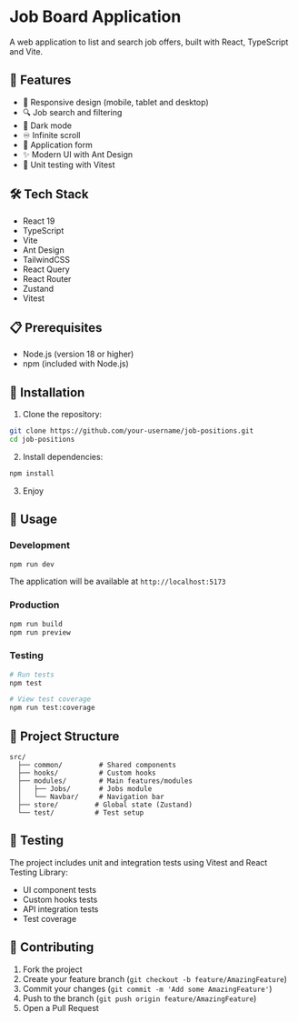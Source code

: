 # Job Board Application

A web application to list and search job offers, built with React, TypeScript and Vite.

## 🚀 Features

- 📱 Responsive design (mobile, tablet and desktop)
- 🔍 Job search and filtering
- 🌙 Dark mode
- ♾️ Infinite scroll
- 📝 Application form
- ✨ Modern UI with Ant Design
- 🧪 Unit testing with Vitest

## 🛠️ Tech Stack

- React 19
- TypeScript
- Vite
- Ant Design
- TailwindCSS
- React Query
- React Router
- Zustand
- Vitest

## 📋 Prerequisites

- Node.js (version 18 or higher)
- npm (included with Node.js)

## 🔧 Installation

1. Clone the repository:
```bash
git clone https://github.com/your-username/job-positions.git
cd job-positions
```

2. Install dependencies:
```bash
npm install
```

3. Enjoy

## 🚀 Usage

### Development
```bash
npm run dev
```
The application will be available at `http://localhost:5173`

### Production
```bash
npm run build
npm run preview
```

### Testing
```bash
# Run tests
npm test

# View test coverage
npm run test:coverage
```

## 📁 Project Structure

```
src/
  ├── common/         # Shared components
  ├── hooks/          # Custom hooks
  ├── modules/        # Main features/modules
  │   ├── Jobs/       # Jobs module
  │   └── Navbar/     # Navigation bar
  ├── store/         # Global state (Zustand)
  └── test/          # Test setup
```

## 🧪 Testing

The project includes unit and integration tests using Vitest and React Testing Library:

- UI component tests
- Custom hooks tests
- API integration tests
- Test coverage

## 🤝 Contributing

1. Fork the project
2. Create your feature branch (`git checkout -b feature/AmazingFeature`)
3. Commit your changes (`git commit -m 'Add some AmazingFeature'`)
4. Push to the branch (`git push origin feature/AmazingFeature`)
5. Open a Pull Request
